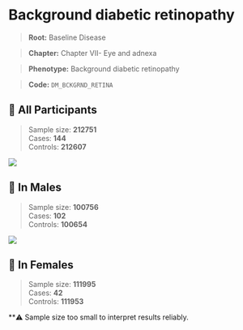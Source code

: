 # Background diabetic retinopathy

> **Root:** Baseline Disease  

> **Chapter:** Chapter VII- Eye and adnexa  

> **Phenotype:** Background diabetic retinopathy  

> **Code:** `DM_BCKGRND_RETINA`

## 🧪 All Participants  
> Sample size: **212751**  
> Cases: **144**  
> Controls: **212607**
<img src="/Disease/Figures/ALL/Baseline/DM_BCKGRND_RETINA.png"/>
<CsvTable src="/Disease/Data/ALL/Baseline/LG_DM_BCKGRND_RETINA.csv" label="🔍 View full results" />

## 👨 In Males  
> Sample size: **100756**  
> Cases: **102**  
> Controls: **100654**
<img src="/Disease/Figures/Male/Baseline/DM_BCKGRND_RETINA.png"/>
<CsvTable src="/Disease/Data/Male/Baseline/LG_DM_BCKGRND_RETINA.csv" label="🔍 View full results" />

## 👩 In Females  
> Sample size: **111995**  
> Cases: **42**  
> Controls: **111953**

**⚠️ Sample size too small to interpret results reliably.
